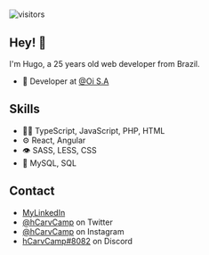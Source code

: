 <h1 align="center"></h1>

![visitors](https://visitor-badge.glitch.me/badge?page_id=page.id&left_color=green&right_color=blue)

## Hey! 👋
I'm Hugo, a 25 years old web developer from Brazil.

- 👥 Developer at [@Oi S.A](https://github.com/)

## Skills
- 👨‍💻 TypeScript, JavaScript, PHP, HTML
- ⚙️ React, Angular
- 👁️ SASS, LESS, CSS
- 💽 MySQL, SQL

## Contact
- [MyLinkedIn](https://www.linkedin.com/in/hugoccampelo/)
- [@hCarvCamp](https://twitter.com/hcarvcamp/) on Twitter
- [@hCarvCamp](https://www.instagram.com/hcarvcamp/) on Instagram
- [hCarvCamp#8082](./) on Discord
